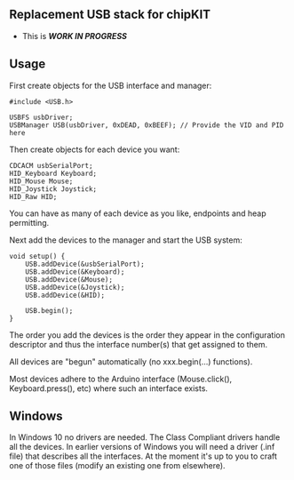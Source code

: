 Replacement USB stack for chipKIT
--------------------------------

* This is ***WORK IN PROGRESS***

Usage
-----

First create objects for the USB interface and manager:

    #include <USB.h>

    USBFS usbDriver;
    USBManager USB(usbDriver, 0xDEAD, 0xBEEF); // Provide the VID and PID here

Then create objects for each device you want:

    CDCACM usbSerialPort;
    HID_Keyboard Keyboard;
    HID_Mouse Mouse;
    HID_Joystick Joystick;
    HID_Raw HID;

You can have as many of each device as you like, endpoints and heap permitting.

Next add the devices to the manager and start the USB system:

    void setup() {
        USB.addDevice(&usbSerialPort);
        USB.addDevice(&Keyboard);
        USB.addDevice(&Mouse);
        USB.addDevice(&Joystick);
        USB.addDevice(&HID);

        USB.begin();
    }

The order you add the devices is the order they appear in the configuration descriptor and thus the interface number(s) that get
assigned to them.

All devices are "begun" automatically (no xxx.begin(...) functions).

Most devices adhere to the Arduino interface (Mouse.click(), Keyboard.press(), etc) where such an interface exists.

Windows
-------

In Windows 10 no drivers are needed. The Class Compliant drivers handle all the devices. In earlier versions of Windows you will need a
driver (.inf file) that describes all the interfaces. At the moment it's up to you to craft one of those files (modify an existing
one from elsewhere).
